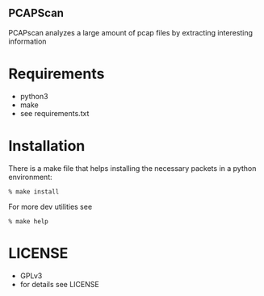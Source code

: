 PCAPScan
--------

PCAPscan analyzes a large amount of pcap files by extracting interesting
information

Requirements
============

* python3
* make
* see requirements.txt

Installation
============

There is a make file that helps installing the necessary packets in a
python environment:

```
% make install
```

For more dev utilities see

```
% make help
```

LICENSE
=========

* GPLv3
* for details see LICENSE
